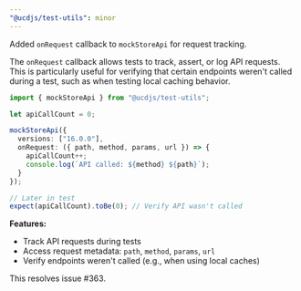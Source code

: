 ```yaml
---
"@ucdjs/test-utils": minor
---
```


Added `onRequest` callback to `mockStoreApi` for request tracking.

The `onRequest` callback allows tests to track, assert, or log API requests. This is particularly useful for verifying that certain endpoints weren't called during a test, such as when testing local caching behavior.

```ts
import { mockStoreApi } from "@ucdjs/test-utils";

let apiCallCount = 0;

mockStoreApi({
  versions: ["16.0.0"],
  onRequest: ({ path, method, params, url }) => {
    apiCallCount++;
    console.log(`API called: ${method} ${path}`);
  }
});

// Later in test
expect(apiCallCount).toBe(0); // Verify API wasn't called
```

**Features:**

- Track API requests during tests
- Access request metadata: `path`, `method`, `params`, `url`
- Verify endpoints weren't called (e.g., when using local caches)

This resolves issue #363.
